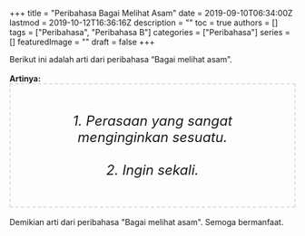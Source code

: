 +++
title = "Peribahasa Bagai Melihat Asam"
date = 2019-09-10T06:34:00Z
lastmod = 2019-10-12T16:36:16Z
description = ""
toc = true
authors = []
tags = ["Peribahasa", "Peribahasa B"]
categories = ["Peribahasa"]
series = []
featuredImage = ""
draft = false
+++

<div dir="ltr" style="text-align: left;" trbidi="on"><div style="text-align: justify;">Berikut ini adalah arti dari peribahasa “Bagai melihat asam”.</div><br /><div style="text-align: justify;"><b>Artinya:</b></div><div style="border: 2px dashed #ddd; font-size: 24px; height: auto; margin: 0 auto; padding: 50px; text-align: center; width: auto;"><i>1. Perasaan yang sangat menginginkan sesuatu.<br /><br />2. Ingin sekali.</i></div><div style="text-align: justify;"><br /></div><div style="text-align: justify;">Demikian arti dari peribahasa "Bagai melihat asam". Semoga bermanfaat.</div></div>
